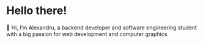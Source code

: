 # Hello there!

👋 Hi, I’m Alexandru, a backend developer and software engineering student with a big passion for web development and computer graphics.
